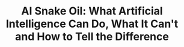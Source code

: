 ---
title: "AI Snake Oil: What Artificial Intelligence Can Do, What It Can't and How to Tell the Difference"
categories:
  - Books 
toc: true
---